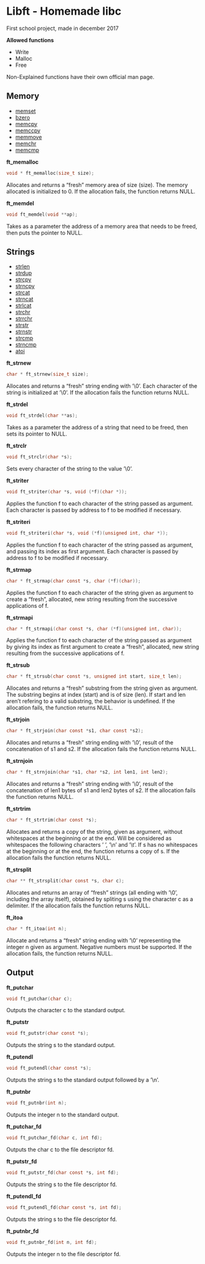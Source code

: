 # Libft - Homemade libc
First school project, made in december 2017

**Allowed functions**
- Write
- Malloc
- Free

Non-Explained functions have their own official man page.

## Memory
- [memset](http://manpagesfr.free.fr/man/man3/memset.3.html)
- [bzero](http://manpagesfr.free.fr/man/man3/bzero.3.html)
- [memcpy](http://manpagesfr.free.fr/man/man3/memcpy.3.html)
- [memccpy](http://manpagesfr.free.fr/man/man3/memccpy.3.html)
- [memmove](http://manpagesfr.free.fr/man/man3/memmove.3.html)
- [memchr](http://manpagesfr.free.fr/man/man3/memchr.3.html)
- [memcmp](http://manpagesfr.free.fr/man/man3/memcmp.3.html)

**ft_memalloc**
```C
void * ft_memalloc(size_t size);
```
Allocates and returns a “fresh” memory area of size (size).
The memory allocated is initialized to 0. If the allocation fails, the function returns NULL.

**ft_memdel**
```C
void ft_memdel(void **ap);
```
Takes as a parameter the address of a memory area that needs
to be freed, then puts the pointer to NULL.

## Strings

- [strlen](http://manpagesfr.free.fr/man/man3/strlen.3.html)
- [strdup](http://manpagesfr.free.fr/man/man3/strdup.3.html)
- [strcpy](http://manpagesfr.free.fr/man/man3/strcpy.3.html)
- [strncpy](http://manpagesfr.free.fr/man/man3/strcpy.3.html)
- [strcat](http://manpagesfr.free.fr/man/man3/strcat.3.html)
- [strncat](http://manpagesfr.free.fr/man/man3/strcat.3.html)
- [strlcat](https://linux.die.net/man/3/strlcat)
- [strchr](http://manpagesfr.free.fr/man/man3/strchr.3.html)
- [strrchr](http://manpagesfr.free.fr/man/man3/strchr.3.html)
- [strstr](http://manpagesfr.free.fr/man/man3/strstr.3.html)
- [strnstr](https://www.freebsd.org/cgi/man.cgi?query=strnstr&sektion=3)
- [strcmp](http://manpagesfr.free.fr/man/man3/strcmp.3.html)
- [strncmp](http://manpagesfr.free.fr/man/man3/strcmp.3.html)
- [atoi](http://manpagesfr.free.fr/man/man3/atoi.3.html)

**ft_strnew**
```C
char * ft_strnew(size_t size);
```
Allocates and returns a “fresh” string ending with ’\0’. Each character of the string is initialized at
’\0’. If the allocation fails the function returns NULL.

**ft_strdel**
```C
void ft_strdel(char **as);
```
Takes as a parameter the address of a string that need to be
freed, then sets its pointer to NULL.

**ft_strclr**
```C
void ft_strclr(char *s);
```
Sets every character of the string to the value ’\0’.

**ft_striter**
```C
void ft_striter(char *s, void (*f)(char *));
```
Applies the function f to each character of the string passed
as argument. Each character is passed by address to f to be
modified if necessary.

**ft_striteri**
```C
void ft_striteri(char *s, void (*f)(unsigned int, char *));
```
Applies the function f to each character of the string passed
as argument, and passing its index as first argument. Each
character is passed by address to f to be modified if necessary.

**ft_strmap**
```C
char * ft_strmap(char const *s, char (*f)(char));
```
Applies the function f to each character of the string given
as argument to create a “fresh”, allocated, new string
resulting from the successive applications of f.

**ft_strmapi**
```C
char * ft_strmapi(char const *s, char (*f)(unsigned int, char));
```
Applies the function f to each character of the string passed
as argument by giving its index as first argument to create a
“fresh”, allocated, new string resulting from the successive applications of f.

**ft_strsub**
```C
char * ft_strsub(char const *s, unsigned int start, size_t len);
```
Allocates and returns a “fresh” substring from the string given as argument.
The substring begins at index (start) and is of size (len). 
If start and len aren’t refering to a valid substring, the behavior is undefined. If the
allocation fails, the function returns NULL.

**ft_strjoin**
```C
char * ft_strjoin(char const *s1, char const *s2);
```
Allocates and returns a “fresh” string ending with ’\0’, result of the concatenation of s1 and s2. If
the allocation fails the function returns NULL.

**ft_strnjoin**
```C
char * ft_strnjoin(char *s1, char *s2, int len1, int len2);
```
Allocates and returns a “fresh” string ending with ’\0’, result of the concatenation of len1 bytes of s1 and len2 bytes of s2. If the allocation fails the function returns NULL.

**ft_strtrim**
```C
char * ft_strtrim(char const *s);
```
Allocates and returns a copy of the string,
given as argument, without whitespaces at the beginning or at
the end. Will be considered as whitespaces the
following characters ’ ’, ’\n’ and ’\t’. If s has no whitespaces at the beginning or at the end, the function returns a
copy of s. If the allocation fails the function returns NULL.

**ft_strsplit**
```C
char ** ft_strsplit(char const *s, char c);
```
Allocates and returns an array of “fresh”
strings (all ending with ’\0’, including the array itself), obtained by spliting s using the character c as a delimiter.
If the allocation fails the function returns NULL.

**ft_itoa**
```C
char * ft_itoa(int n);
```
Allocate and returns a “fresh” string ending with ’\0’ representing the integer n given as argument.
Negative numbers must be supported. If the allocation fails,
the function returns NULL.

## Output

**ft_putchar**
```C
void ft_putchar(char c);
```
Outputs the character c to the standard output.

**ft_putstr**
```C
void ft_putstr(char const *s);
```
Outputs the string s to the standard output.

**ft_putendl**
```C
void ft_putendl(char const *s);
```
Outputs the string s to the standard output followed by a ’\n’.

**ft_putnbr**
```C
void ft_putnbr(int n);
```
Outputs the integer n to the standard output.

**ft_putchar_fd**
```C
void ft_putchar_fd(char c, int fd);
```
Outputs the char c to the file descriptor fd.

**ft_putstr_fd**
```C
void ft_putstr_fd(char const *s, int fd);
```
Outputs the string s to the file descriptor fd.

**ft_putendl_fd**
```C
void ft_putendl_fd(char const *s, int fd);
```
Outputs the string s to the file descriptor fd.

**ft_putnbr_fd**
```C
void ft_putnbr_fd(int n, int fd);
```
Outputs the integer n to the file descriptor fd.
